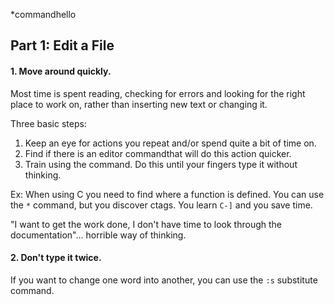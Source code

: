 *commandhello
## Part 1: Edit a File

#### 1. Move around quickly.

Most time is spent reading, checking for errors and looking for the right place to work on, rather than inserting new text or changing it.

Three basic steps:

1. Keep an eye for actions you repeat and/or spend quite a bit of time on.
2. Find if there is an editor commandthat will do this action quicker.
3. Train using the command. Do this until your fingers type it without thinking.

Ex: When using C you need to find where a function is defined. You can use the `*` command, but you discover ctags. You learn `C-]` and you save time.

"I want to get the work done, I don't have time to look through the documentation"... horrible way of thinking.

#### 2. Don't type it twice.

If you want to change one word into another, you can use the `:s` substitute command. 


